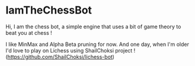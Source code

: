 # IamTheChessBot

Hi, I am the chess bot, a simple engine that uses a bit of game theory to beat you at chess ! 

I like MinMax and Alpha Beta pruning for now. And one day, when I'm older I'd love to play on Lichess using ShailChoksi project ! (https://github.com/ShailChoksi/lichess-bot)
